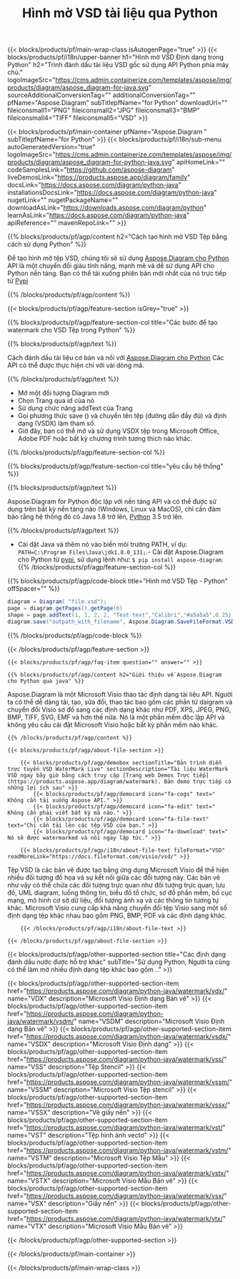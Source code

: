 ﻿---
title: Hình mờ VSD tài liệu qua Python 
weight: 3050
url: /vi/python-java/watermark/vsd/ 
description: Python mã mẫu để thêm hình mờ vào VSD tài liệu trong bất kỳ ứng dụng dựa trên Python nào. 
---
{{< blocks/products/pf/main-wrap-class isAutogenPage="true" >}}
{{< blocks/products/pf/i18n/upper-banner h1="Hình mờ VSD Định dạng trong Python" h2="Trình đánh dấu tài liệu VSD gốc sử dụng API Python phía máy chủ." logoImageSrc="https://cms.admin.containerize.com/templates/aspose/img/products/diagram/aspose_diagram-for-java.svg" sourceAdditionalConversionTag="" additionalConversionTag="" pfName="Aspose.Diagram" subTitlepfName="for Python" downloadUrl="" fileiconsmall1="PNG" fileiconsmall2="JPG" fileiconsmall3="BMP" fileiconsmall4="TIFF" fileiconsmall5="VSD" >}}

{{< blocks/products/pf/main-container pfName="Aspose.Diagram " subTitlepfName="for Python" >}}
{{< blocks/products/pf/i18n/sub-menu autoGeneratedVersion="true" logoImageSrc="https://cms.admin.containerize.com/templates/aspose/img/products/diagram/aspose_diagram-for-python-java.svg" apiHomeLink="" codeSamplesLink="https://github.com/aspose-diagram" liveDemosLink="https://products.aspose.app/diagram/family" docsLink="https://docs.aspose.com/diagram/python-java" installationsDocsLink="https://docs.aspose.com/diagram/python-java" nugetLink="" nugetPackageName="" downloadAsLink="https://downloads.aspose.com/diagram/python" learnAsLink="https://docs.aspose.com/diagram/python-java" apiReference="" mavenRepoLink="" >}}

{{% blocks/products/pf/agp/content h2="Cách tạo hình mờ VSD Tệp bằng cách sử dụng Python" %}}

 Để tạo hình mờ tệp VSD, chúng tôi sẽ sử dụng
 [Aspose.Diagram cho Python](https://products.aspose.com/diagram/python-java/) 
 API là một chuyển đổi giàu tính năng, mạnh mẽ và dễ sử dụng API cho Python nền tảng. Bạn có thể tải xuống phiên bản mới nhất của nó trực tiếp từ
 [Pypi](https://pypi.org/project/aspose-diagram/) 

{{% /blocks/products/pf/agp/content %}}

{{< blocks/products/pf/agp/feature-section isGrey="true" >}}

{{% blocks/products/pf/agp/feature-section-col title="Các bước để tạo watermark cho VSD Tệp trong Python" %}}

{{% blocks/products/pf/agp/text %}}

 Cách đánh dấu tài liệu cơ bản và nối với
 [Aspose.Diagram cho Python](https://products.aspose.com/diagram/python-java) 
 Các API có thể được thực hiện chỉ với vài dòng mã.

{{% /blocks/products/pf/agp/text %}}

+ Mở một đối tượng Diagram mới
+ Chọn Trang qua id của nó
+ Sử dụng chức năng addText của Trang
+ Gọi phương thức save () và chuyển tên tệp (đường dẫn đầy đủ) và định dạng (VSDX) làm tham số.
+ Giờ đây, bạn có thể mở và sử dụng VSDX tệp trong Microsoft Office, Adobe PDF hoặc bất kỳ chương trình tương thích nào khác.

{{% /blocks/products/pf/agp/feature-section-col %}}

{{% blocks/products/pf/agp/feature-section-col title="yêu cầu hệ thống" %}}

{{% blocks/products/pf/agp/text %}}

 Aspose.Diagram for Python độc lập với nền tảng API và có thể được sử dụng trên bất kỳ nền tảng nào (Windows, Linux và MacOS), chỉ cần đảm bảo rằng hệ thống đó có Java 1.8 trở lên, [Python](https://www.python.org/downloads/) 3.5 trở lên. 

{{% /blocks/products/pf/agp/text %}}

- Cài đặt Java và thêm nó vào biến môi trường PATH, ví dụ: <code>PATH=C:\Program Files\Java\jdk1.8.0_131;</code>.- Cài đặt Aspose.Diagram cho Python từ <a href="https://pypi.org/project/aspose-diagram/">pypi</a>, sử dụng lệnh như: <code>$ pip install aspose-diagram</code>.
{{% /blocks/products/pf/agp/feature-section-col %}}

{{% blocks/products/pf/agp/code-block title="Hình mờ VSD Tệp - Python" offSpacer="" %}}

```cs
diagram = Diagram( "file.vsd");
page = diagram.getPages().getPage(0)
shape = page.addText(1, 1, 2, 2, "Test text","Calibri","#a5a5a5",0.25)
diagram.save("outpath_with_filename", Aspose.Diagram.SaveFileFormat.VSDX);  


```

{{% /blocks/products/pf/agp/code-block %}}

{{< /blocks/products/pf/agp/feature-section >}}

    {{< blocks/products/pf/agp/faq-item question="" answer="" >}}
 

<!-- aboutfile Starts -->

    {{% blocks/products/pf/agp/content h2="Giới thiệu về Aspose.Diagram cho Python qua java" %}}

 Aspose.Diagram là một Microsoft Visio thao tác định dạng tài liệu API. Người ta có thể dễ dàng tải, tạo, sửa đổi, thao tác bao gồm các phần tử daigram và chuyển đổi Visio sơ đồ sang các định dạng khác như PDF, XPS, JPEG, PNG, BMP, TIFF, SVG, EMF và hơn thế nữa. Nó là một phần mềm độc lập API và không yêu cầu cài đặt Microsoft Visio hoặc bất kỳ phần mềm nào khác. 



    {{% /blocks/products/pf/agp/content %}}

    {{< blocks/products/pf/agp/about-file-section >}}

        {{< blocks/products/pf/agp/demobox sectionTitle="Bản trình diễn trực tuyến VSD WaterMark Live" sectionDescription="Tài liệu WaterMark VSD ngay bây giờ bằng cách truy cập [Trang web Demos Trực tiếp](https://products.aspose.app/diagram/watermark). Bản demo trực tiếp có những lợi ích sau" >}}
            {{< blocks/products/pf/agp/democard icon="fa-cogs" text=" Không cần tải xuống Aspose API." >}}
            {{< blocks/products/pf/agp/democard icon="fa-edit" text=" Không cần phải viết bất kỳ mã nào." >}}
            {{< blocks/products/pf/agp/democard icon="fa-file-text" text="Chỉ cần tải lên các tệp VSD của bạn." >}}
            {{< blocks/products/pf/agp/democard icon="fa-download" text=" Nó sẽ được watermarked và nối ngay lập tức." >}}

        {{< blocks/products/pf/agp/i18n/about-file-text fileFormat="VSD" readMoreLink="https://docs.fileformat.com/visio/vsd/" >}}
Tệp VSD là các bản vẽ được tạo bằng ứng dụng Microsoft Visio để thể hiện nhiều đối tượng đồ họa và sự kết nối giữa các đối tượng này. Các bản vẽ như vậy có thể chứa các đối tượng trực quan như đối tượng trực quan, lưu đồ, UML diagram, luồng thông tin, biểu đồ tổ chức, sơ đồ phần mềm, bố cục mạng, mô hình cơ sở dữ liệu, đối tượng ánh xạ và các thông tin tương tự khác. Microsoft Visio cung cấp khả năng chuyển đổi tệp Visio sang một số định dạng tệp khác nhau bao gồm PNG, BMP, PDF và các định dạng khác. 

        {{< /blocks/products/pf/agp/i18n/about-file-text >}}

    {{< /blocks/products/pf/agp/about-file-section >}}

<!-- aboutfile Ends -->

{{< blocks/products/pf/agp/other-supported-section title="Các định dạng đánh dấu nước được hỗ trợ khác" subTitle="Sử dụng Python, Người ta cũng có thể làm mờ nhiều định dạng tệp khác bao gồm .." >}}

{{< blocks/products/pf/agp/other-supported-section-item href="https://products.aspose.com/diagram/python-java/watermark/vdx/" name="VDX" description="Microsoft Visio Định dạng Bản vẽ" >}}
{{< blocks/products/pf/agp/other-supported-section-item href="https://products.aspose.com/diagram/python-java/watermark/vsdm/" name="VSDM" description="Microsoft Visio Định dạng Bản vẽ" >}}
{{< blocks/products/pf/agp/other-supported-section-item href="https://products.aspose.com/diagram/python-java/watermark/vsdx/" name="VSDX" description="Microsoft Visio Định dạng" >}}
{{< blocks/products/pf/agp/other-supported-section-item href="https://products.aspose.com/diagram/python-java/watermark/vss/" name="VSS" description="Tệp Stencil" >}}
{{< blocks/products/pf/agp/other-supported-section-item href="https://products.aspose.com/diagram/python-java/watermark/vssm/" name="VSSM" description="Microsoft Visio Tệp stencil" >}}
{{< blocks/products/pf/agp/other-supported-section-item href="https://products.aspose.com/diagram/python-java/watermark/vssx/" name="VSSX" description="Vẽ giấy nến" >}}
{{< blocks/products/pf/agp/other-supported-section-item href="https://products.aspose.com/diagram/python-java/watermark/vst/" name="VST" description="Tệp hình ảnh vectơ" >}}
{{< blocks/products/pf/agp/other-supported-section-item href="https://products.aspose.com/diagram/python-java/watermark/vstm/" name="VSTM" description="Microsoft Visio Tệp Mẫu" >}}
{{< blocks/products/pf/agp/other-supported-section-item href="https://products.aspose.com/diagram/python-java/watermark/vstx/" name="VSTX" description="Microsoft Visio Mẫu Bản vẽ" >}}
{{< blocks/products/pf/agp/other-supported-section-item href="https://products.aspose.com/diagram/python-java/watermark/vsx/" name="VSX" description="Giấy nến" >}}
{{< blocks/products/pf/agp/other-supported-section-item href="https://products.aspose.com/diagram/python-java/watermark/vtx/" name="VTX" description="Microsoft Visio Mẫu Bản vẽ" >}}

{{< /blocks/products/pf/agp/other-supported-section >}}

{{< /blocks/products/pf/main-container >}}
    
{{< /blocks/products/pf/main-wrap-class >}}